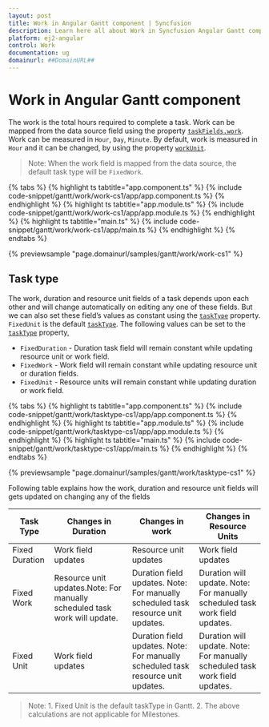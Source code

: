 ```yaml
---
layout: post
title: Work in Angular Gantt component | Syncfusion
description: Learn here all about Work in Syncfusion Angular Gantt component of Syncfusion Essential JS 2 and more.
platform: ej2-angular
control: Work 
documentation: ug
domainurl: ##DomainURL##
---
```


# Work in Angular Gantt component

The work is the total hours required to complete a task. Work can be mapped from the data source field using the property [`taskFields.work`](https://ej2.syncfusion.com/angular/documentation/api/gantt/taskFields/#work). Work can be measured in `Hour`, `Day`, `Minute`. By default, work is measured in `Hour` and it can be changed, by using the property [`workUnit`](https://ej2.syncfusion.com/angular/documentation/api/gantt/#viewtype).

>Note: When the work field is mapped from the data source, the default task type will be `FixedWork`.

{% tabs %}
{% highlight ts tabtitle="app.component.ts" %}
{% include code-snippet/gantt/work/work-cs1/app/app.component.ts %}
{% endhighlight %}
{% highlight ts tabtitle="app.module.ts" %}
{% include code-snippet/gantt/work/work-cs1/app/app.module.ts %}
{% endhighlight %}
{% highlight ts tabtitle="main.ts" %}
{% include code-snippet/gantt/work/work-cs1/app/main.ts %}
{% endhighlight %}
{% endtabs %}
  
{% previewsample "page.domainurl/samples/gantt/work/work-cs1" %}

## Task type

The work, duration and resource unit fields of a task depends upon each other and will change automatically on editing any one of these fields. But we can also set these field’s values as constant using the [`taskType`](https://ej2.syncfusion.com/angular/documentation/api/gantt/#tasktype) property. `FixedUnit` is the default [`taskType`](https://ej2.syncfusion.com/angular/documentation/api/gantt/#tasktype). The following values can be set to the [`taskType`](https://ej2.syncfusion.com/angular/documentation/api/gantt/#tasktype)
 property,

* `FixedDuration` - Duration task field will remain constant while updating resource unit or work field.
* `FixedWork` - Work field will remain constant while updating resource unit or duration fields.
* `FixedUnit` - Resource units will remain constant while updating duration or work field.

{% tabs %}
{% highlight ts tabtitle="app.component.ts" %}
{% include code-snippet/gantt/work/tasktype-cs1/app/app.component.ts %}
{% endhighlight %}
{% highlight ts tabtitle="app.module.ts" %}
{% include code-snippet/gantt/work/tasktype-cs1/app/app.module.ts %}
{% endhighlight %}
{% highlight ts tabtitle="main.ts" %}
{% include code-snippet/gantt/work/tasktype-cs1/app/main.ts %}
{% endhighlight %}
{% endtabs %}
  
{% previewsample "page.domainurl/samples/gantt/work/tasktype-cs1" %}

Following table explains how the work, duration and resource unit fields will gets updated on changing any of the fields

Task Type | Changes in Duration | Changes in work | Changes in Resource Units
-----|-----|-----|-----
Fixed Duration | Work field updates | Resource unit updates| Work field updates
Fixed Work | Resource unit updates.Note: For manually scheduled task work will update.| Duration field updates. Note: For manually scheduled task resource unit updates. |Duration will update. Note: For manually scheduled task work field updates.
Fixed Unit | Work field updates | Duration field updates. Note: For manually scheduled task resource unit updates.| Duration will update. Note: For manually scheduled task work field updates.

>Note: 1. Fixed Unit is the default taskType in Gantt. 2. The above calculations are not applicable for Milestones.